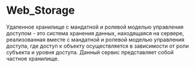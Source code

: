 # Web_Storage
Удаленное хранилище с мандатной и ролевой моделью управления доступом - это система хранения данных, находящаяся на сервере, реализованная вместе с мандатной и ролевой моделью управления доступа, где доступ к объекту осуществляется в зависимости от роли субъекта и уровня доступа. Данный сервис представляет собой частное хранилище. 
